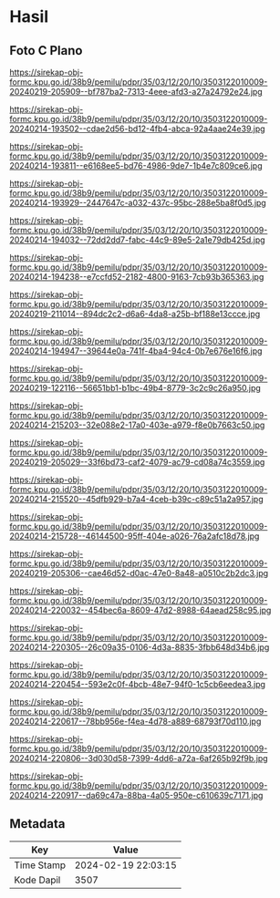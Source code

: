 # Hasil

## Foto C Plano

https://sirekap-obj-formc.kpu.go.id/38b9/pemilu/pdpr/35/03/12/20/10/3503122010009-20240219-205909--bf787ba2-7313-4eee-afd3-a27a24792e24.jpg

https://sirekap-obj-formc.kpu.go.id/38b9/pemilu/pdpr/35/03/12/20/10/3503122010009-20240214-193502--cdae2d56-bd12-4fb4-abca-92a4aae24e39.jpg

https://sirekap-obj-formc.kpu.go.id/38b9/pemilu/pdpr/35/03/12/20/10/3503122010009-20240214-193811--e6168ee5-bd76-4986-9de7-1b4e7c809ce6.jpg

https://sirekap-obj-formc.kpu.go.id/38b9/pemilu/pdpr/35/03/12/20/10/3503122010009-20240214-193929--2447647c-a032-437c-95bc-288e5ba8f0d5.jpg

https://sirekap-obj-formc.kpu.go.id/38b9/pemilu/pdpr/35/03/12/20/10/3503122010009-20240214-194032--72dd2dd7-fabc-44c9-89e5-2a1e79db425d.jpg

https://sirekap-obj-formc.kpu.go.id/38b9/pemilu/pdpr/35/03/12/20/10/3503122010009-20240214-194238--e7ccfd52-2182-4800-9163-7cb93b365363.jpg

https://sirekap-obj-formc.kpu.go.id/38b9/pemilu/pdpr/35/03/12/20/10/3503122010009-20240219-211014--894dc2c2-d6a6-4da8-a25b-bf188e13ccce.jpg

https://sirekap-obj-formc.kpu.go.id/38b9/pemilu/pdpr/35/03/12/20/10/3503122010009-20240214-194947--39644e0a-741f-4ba4-94c4-0b7e676e16f6.jpg

https://sirekap-obj-formc.kpu.go.id/38b9/pemilu/pdpr/35/03/12/20/10/3503122010009-20240219-122116--56651bb1-b1bc-49b4-8779-3c2c9c26a950.jpg

https://sirekap-obj-formc.kpu.go.id/38b9/pemilu/pdpr/35/03/12/20/10/3503122010009-20240214-215203--32e088e2-17a0-403e-a979-f8e0b7663c50.jpg

https://sirekap-obj-formc.kpu.go.id/38b9/pemilu/pdpr/35/03/12/20/10/3503122010009-20240219-205029--33f6bd73-caf2-4079-ac79-cd08a74c3559.jpg

https://sirekap-obj-formc.kpu.go.id/38b9/pemilu/pdpr/35/03/12/20/10/3503122010009-20240214-215520--45dfb929-b7a4-4ceb-b39c-c89c51a2a957.jpg

https://sirekap-obj-formc.kpu.go.id/38b9/pemilu/pdpr/35/03/12/20/10/3503122010009-20240214-215728--46144500-95ff-404e-a026-76a2afc18d78.jpg

https://sirekap-obj-formc.kpu.go.id/38b9/pemilu/pdpr/35/03/12/20/10/3503122010009-20240219-205306--cae46d52-d0ac-47e0-8a48-a0510c2b2dc3.jpg

https://sirekap-obj-formc.kpu.go.id/38b9/pemilu/pdpr/35/03/12/20/10/3503122010009-20240214-220032--454bec6a-8609-47d2-8988-64aead258c95.jpg

https://sirekap-obj-formc.kpu.go.id/38b9/pemilu/pdpr/35/03/12/20/10/3503122010009-20240214-220305--26c09a35-0106-4d3a-8835-3fbb648d34b6.jpg

https://sirekap-obj-formc.kpu.go.id/38b9/pemilu/pdpr/35/03/12/20/10/3503122010009-20240214-220454--593e2c0f-4bcb-48e7-94f0-1c5cb6eedea3.jpg

https://sirekap-obj-formc.kpu.go.id/38b9/pemilu/pdpr/35/03/12/20/10/3503122010009-20240214-220617--78bb956e-f4ea-4d78-a889-68793f70d110.jpg

https://sirekap-obj-formc.kpu.go.id/38b9/pemilu/pdpr/35/03/12/20/10/3503122010009-20240214-220806--3d030d58-7399-4dd6-a72a-6af265b92f9b.jpg

https://sirekap-obj-formc.kpu.go.id/38b9/pemilu/pdpr/35/03/12/20/10/3503122010009-20240214-220917--da69c47a-88ba-4a05-950e-c610639c7171.jpg


## Metadata

| Key        | Value               |
| ---------- | ------------------- |
| Time Stamp | 2024-02-19 22:03:15 |
| Kode Dapil | 3507                |



